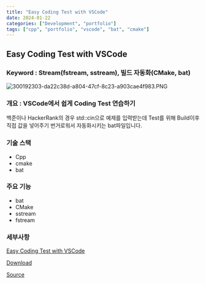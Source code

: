 ```yaml
---
title: "Easy Coding Test with VSCode"
date: 2024-01-22
categories: ["Development", "portfolio"]
tags: ["cpp", "portfolio", "vscode", "bat", "cmake"]
---
```

## Easy Coding Test with VSCode

### Keyword : Stream(fstream, sstream), 빌드 자동화(CMake, bat)

![300192303-da22c38d-a804-47cf-8c23-a903cae4f983.PNG](https://postfiles.pstatic.net/MjAyNDAyMDlfMjQy/MDAxNzA3NDczODQ0MzU3.S0j0h6qhpy5pRFPVt8sSqwFuR8zxs8mIfBGxKC0NXrEg.Jdjpt5eDk4WBkdNEXWI9GuiuyBk_64WpfgFR_TaD_T4g.PNG.sinsin63/300192303-da22c38d-a804-47cf-8c23-a903cae4f983.png?type=w580)

### 개요 : VSCode에서 쉽게 Coding Test 연습하기

백준이나 HackerRank의 경우 std::cin으로 예제를 입력받는데 Test를 위해 Build이후 직접 값을 넣어주기 번거로워서 자동화시키는 bat파일입니다.

### 기술 스택

- Cpp
- cmake
- bat

### 주요 기능

- bat
- CMake
- sstream
- fstream

### 세부사항

[Easy Coding Test with VSCode](https://www.notion.so/Easy-Coding-Test-with-VSCode-d41b5be860ba49be9d67f875a1d57544?pvs=21)

[Download](https://naver.me/xpWFlFem)

[Source](https://github.com/sinsin950313/EasyCodingTestWithVSCode)
